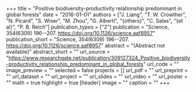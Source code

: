 +++
title = "Positive biodiversity-productivity relationship predominant in global forests"
date = "2016-01-01"
authors = ["J. Liang", "T. W. Crowther", "N. Picard", "S. Wiser", "M. Zhou", "G. Alberti", "{others}", "C. Salas", "{et al}", "P. B. Reich"]
publication_types = ["2"]
publication = "Science, 354(6309) 196--207. https://doi.org/10.1126/science.aaf8957"
publication_short = "Science, 354(6309) 196--207. https://doi.org/10.1126/science.aaf8957"
abstract = "(Abstract not available)"
abstract_short = ""
url_source = "https://www.researchgate.net/publication/309127324_Positive_biodiversity-productivity_relationship_predominant_in_global_forests"
url_code = ""
image_preview = ""
selected = false
projects = []
url_pdf = ""
url_preprint = ""
url_dataset = ""
url_project = ""
url_slides = ""
url_video = ""
url_poster = ""
math = true
highlight = true
[header]
image = ""
caption = ""
+++
